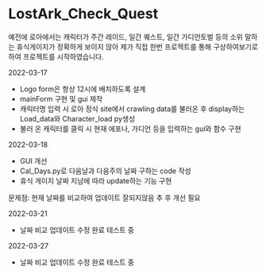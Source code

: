 # LostArk_Check_Quest
예전에 로아에서는 캐릭터가 주간 레이드, 일간 퀘스트, 일간 가디언토벌 등의 소위 말하는 휴식게이지가 정확하게 보이지 않아
제가 직접 한번 프로젝트를 통해 구상하여보기로 하여 프로젝트를 시작하였습니다.

2022-03-17
- Logo form은 항상 12시에 배치하도록 설계
- mainForm 구현 및 gui 제작
- 캐릭터명 입력 시 로아 정식 site에서 crawling data를 불러온 후 display하는 Load_data와 Character_load py생성
- 불러 온 캐릭터를 클릭 시 현재 에포나, 가디언 등을 입력하는 gui와 함수 구현

2022-03-18
- GUI 개선
- Cal_Days.py로 다음날과 다음주의 날짜 구하는 code 작성
- 휴식 게이지 날짜 지남에 따라 update하는 기능 구현 

문제점: 현재 날짜를 비교하여 업데이트 잘되지않음 추 후 개선 필요 

2022-03-21
 - 날짜 비교 업데이트 수정 완료 테스트 중 

2022-03-27
 - 날짜 비교 업데이트 수정 완료 테스트 중 
